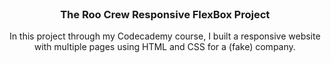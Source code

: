<!-- THE ROO CREW -->
<br />
<div align="center">
  <a href="https://oceansellen.github.io/responsive-flexbox.html">
  </a>

  <h3 align="center">The Roo Crew Responsive FlexBox Project</h3>

  <p align="center">
    In this project through my Codecademy course, I built a responsive website with multiple pages using HTML and CSS for a (fake) company.
  </p>
</div>